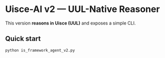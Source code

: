 # Uisce-AI v2 — UUL-Native Reasoner

This version **reasons in Uisce (UUL)** and exposes a simple CLI.

## Quick start
```bash
python is_framework_agent_v2.py
